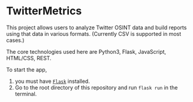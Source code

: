 # TwitterMetrics

This project allows users to analyze Twitter OSINT data and build reports using that data in various formats. (Currently CSV is supported in most cases.)  

The core technologies used here are Python3, Flask, JavaScript, HTML/CSS, REST.

To start the app, 

1. you must have [`Flask`](https://flask.palletsprojects.com/en/2.0.x/installation/) installed.
2. Go to the root directory of this repository and run `flask run` in the terminal. 
